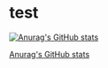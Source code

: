 # test

[![Anurag's GitHub stats](https://github-readme-stats.vercel.app/api?username=anuraghazra)](https://github.com/anuraghazra/github-readme-stats)

[Anurag's GitHub stats](https://github-readme-stats.vercel.app/api?username=anuraghazra)
